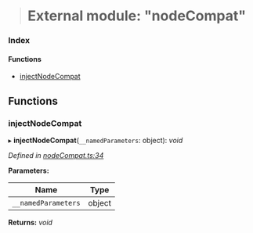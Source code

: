 > # External module: "nodeCompat"

### Index

#### Functions

* [injectNodeCompat](_nodecompat_.md#injectnodecompat)

## Functions

###  injectNodeCompat

▸ **injectNodeCompat**(`__namedParameters`: object): *void*

*Defined in [nodeCompat.ts:34](https://github.com/polkadot-js/api/blob/2cacae1/packages/api/src/nodeCompat.ts#L34)*

**Parameters:**

Name | Type |
------ | ------ |
`__namedParameters` | object |

**Returns:** *void*